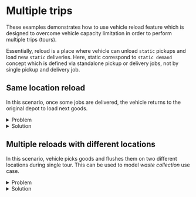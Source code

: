 # Multiple trips

These examples demonstrates how to use vehicle reload feature which is designed to overcome vehicle capacity limitation
in order to perform multiple trips (tours).

Essentially, reload is a place where vehicle can unload `static` pickups and load new `static` deliveries. Here, static
correspond to `static demand` concept which is defined via standalone pickup or delivery jobs, not by single pickup and
delivery job.

## Same location reload

In this scenario, once some jobs are delivered, the vehicle returns to the original depot to load next goods.

<details>
    <summary>Problem</summary><p>

```json
{{#include ../../../../../examples/data/pragmatic/basics/reload.basic.problem.json}}
```

</p></details>

<details>
    <summary>Solution</summary><p>

```json
{{#include ../../../../../examples/data/pragmatic/basics/reload.basic.solution.json}}
```

</p></details>


## Multiple reloads with different locations

In this scenario, vehicle picks goods and flushes them on two different locations during single tour. This can be used
to model _waste collection_ use case.

<details>
    <summary>Problem</summary><p>

```json
{{#include ../../../../../examples/data/pragmatic/basics/reload.multi.problem.json}}
```

</p></details>

<details>
    <summary>Solution</summary><p>

```json
{{#include ../../../../../examples/data/pragmatic/basics/reload.multi.solution.json}}
```

</p></details>

<div id="geojson" hidden>
{{#include ../../../../../examples/data/pragmatic/basics/reload.multi.solution.geojson}}
</div>

<div id="map"></div>
